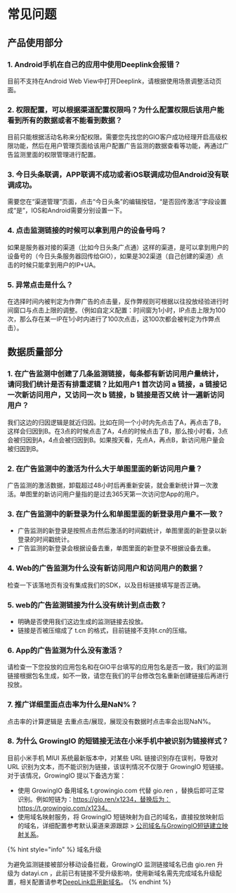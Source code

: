 # 常见问题

## 产品使用部分

### 1. Android手机在自己的应用中使用Deeplink会报错？

目前不支持在Android Web View中打开Deeplink，请根据使用场景调整活动页面。

### **2. 权限配置，可以根据渠道配置权限吗？为什么配置权限后该用户能看到所有的数据或者不能看到数据？**

目前只能根据活动名称来分配权限。需要您先找您的GIO客户成功经理开启高级权限功能，然后在用户管理页面给该用户配置广告监测的数据查看等功能，再通过广告监测里面的权限管理进行配置。

### **3. 今日头条联调，APP联调不成功或者iOS联调成功但Android没有联调成功。**

需要您在“渠道管理”页面，点击“今日头条”的编辑按钮，“是否回传激活”字段设置成“是”，IOS和Android需要分别设置一下。

### **4. 点击监测链接的时候可以拿到用户的设备号吗？**

如果是服务器对接的渠道（比如今日头条广点通）这样的渠道，是可以拿到用户的设备号的（今日头条服务器回传给GIO），如果是302渠道（自己创建的渠道）点击的时候只能拿到用户的IP+UA。

### **5. 异常点击是什么？**

在选择时间内被判定为作弊广告的点击量，反作弊规则可根据以往投放经验进行时间窗口与点击上限的调整。（例如自定义配置：时间窗为1小时，IP点击上限为100次，那么存在某一IP在1小时内进行了100次点击，这100次都会被判定为作弊点击）。

## 数据质量部分

### **1. 在广告监测中创建了几条监测链接，每条都有新访问用户量统计，请问我们统计是否有排重逻辑？比如用户1 首次访问 a 链接，a 链接记一次新访问用户，又访问一次 b 链接，b 链接是否又统 计一遍新访问用户？**

我们这边的归因逻辑是就近归因。比如在同一个小时内先点击了A，再点击了B，这样会归因到B。在3点的时候点击了A，4点的时候点击了B，那么按小时看，3点会被归因到A，4点会被归因到B。如果按天看，先点A，再点B，新访问用户量会被归因到B。

### **2. 在广告监测中的激活为什么大于单图里面的新访问用户量？**

广告监测的激活数据，卸载超过48小时后再重新安装，就会重新统计算一次激活。单图里的新访问用户量指的是过去365天第一次访问您App的用户。

### **3. 在广告监测中的新登录为什么和单图里面的新登录用户量不一致？**

* 广告监测的新登录是按照点击然后激活的时间戳统计，单图里面的新登录以新登录的时间戳统计。
* 广告监测的新登录会根据设备去重，单图里面的新登录不根据设备去重。

### **4. Web的广告监测为什么没有新访问用户和访问用户的数据？**

检查一下该落地页有没有集成我们的SDK，以及目标链接填写是否正确。

### **5. web的广告监测链接为什么没有统计到点击数？**

* 明确是否使用我们这边生成的监测链接去投放。
* 链接是否被压缩成了 t.cn 的格式，目前链接不支持t.cn的压缩。

### **6. App的广告监测为什么没有激活？**

请检查一下您投放的应用包名和在GIO平台填写的应用包名是否一致，我们的监测链接根据包名生成，如不一致，请您在我们的平台修改包名重新创建链接后再进行投放。

### **7. 推广详细里面点击率为什么是NaN%？**

点击率的计算逻辑是 去重点击/展现，展现没有数据时点击率会出现NaN%。

### **8. 为什么 GrowingIO 的短链接无法在小米手机中被识别为链接样式？**

目前小米手机 MIUI 系统最新版本中，对某些 URL 链接识别存在误判，导致对 URL 识别为文本，而不能识别为链接，该误判情况不仅限于 GrowingIO 短链接。对于该情况，GrowingIO 提以下备选方案：

* 使用 GrowingIO 备用域名 t.growingio.com 代替 gio.ren ，替换后即可正常识别。例如短链为：https://gio.ren/x1234，替换后为：https://t.growingio.com/x1234。
* 使用域名映射服务，将 GrowingIO 短链映射为自己的域名，直接投放映射后的域名，详细配置参考默认渠道来源跟踪 &gt; [公司域名与GrowingIO短链建立映射关系](info/default-channel-tracking.md#4)。

{% hint style="info" %}
域名升级

为避免监测链接被部分移动设备拦截，GrowingIO 监测链接域名已由 gio.ren 升级为 datayi.cn ，此前已有链接不受升级影响，使用新域名需先完成域名升级配置，相关配置请参考[DeepLink启用新域名](info/newdomain.md)。
{% endhint %}

